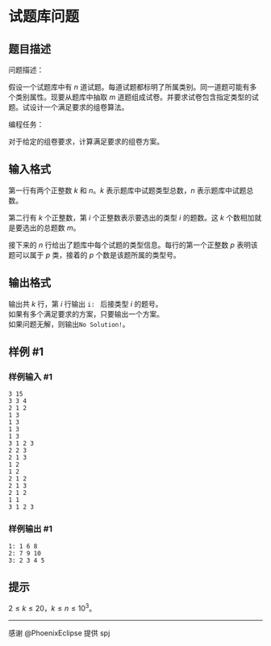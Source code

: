 # 试题库问题

## 题目描述

问题描述：

假设一个试题库中有 $n$ 道试题。每道试题都标明了所属类别。同一道题可能有多个类别属性。现要从题库中抽取 $m$ 道题组成试卷。并要求试卷包含指定类型的试题。试设计一个满足要求的组卷算法。

编程任务：

对于给定的组卷要求，计算满足要求的组卷方案。

## 输入格式

第一行有两个正整数 $k$ 和 $n$。$k$ 表示题库中试题类型总数，$n$ 表示题库中试题总数。

第二行有 $k$ 个正整数，第 $i$ 个正整数表示要选出的类型 $i$ 的题数。这 $k$ 个数相加就是要选出的总题数 $m$。

接下来的 $n$ 行给出了题库中每个试题的类型信息。每行的第一个正整数 $p$ 表明该题可以属于 $p$ 类，接着的 $p$ 个数是该题所属的类型号。

## 输出格式

输出共 $k$ 行，第 $i$ 行输出 `i: ` 后接类型 $i$ 的题号。  
如果有多个满足要求的方案，只要输出一个方案。  
如果问题无解，则输出`No Solution!`。

## 样例 #1

### 样例输入 #1
```
3 15
3 3 4
2 1 2
1 3
1 3
1 3
1 3
3 1 2 3
2 2 3
2 1 3
1 2
1 2
2 1 2
2 1 3
2 1 2
1 1
3 1 2 3
```

### 样例输出 #1

```
1: 1 6 8
2: 7 9 10
3: 2 3 4 5
```

## 提示

$2\leq k \leq 20$，$k \leq n \leq 10^3$。

---

感谢 @PhoenixEclipse 提供 spj

